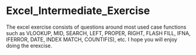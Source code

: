 # Excel_Intermediate_Exercise
The excel exercise consists of questions around most used case functions such as VLOOKUP, MID, SEARCH, LEFT, PROPER, RIGHT, FLASH FILL, IFNA, IFERROR, DATE, INDEX MATCH, COUNTIF(S), etc. I hope you will enjoy doing the erexcise. 
